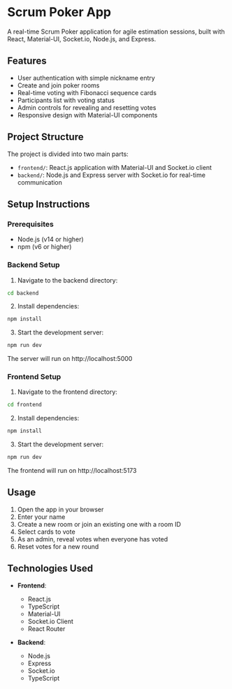 # Scrum Poker App

A real-time Scrum Poker application for agile estimation sessions, built with React, Material-UI, Socket.io, Node.js, and Express.

## Features

- User authentication with simple nickname entry
- Create and join poker rooms
- Real-time voting with Fibonacci sequence cards
- Participants list with voting status
- Admin controls for revealing and resetting votes
- Responsive design with Material-UI components

## Project Structure

The project is divided into two main parts:

- `frontend/`: React.js application with Material-UI and Socket.io client
- `backend/`: Node.js and Express server with Socket.io for real-time communication

## Setup Instructions

### Prerequisites

- Node.js (v14 or higher)
- npm (v6 or higher)

### Backend Setup

1. Navigate to the backend directory:

```bash
cd backend
```

2. Install dependencies:

```bash
npm install
```

3. Start the development server:

```bash
npm run dev
```

The server will run on http://localhost:5000

### Frontend Setup

1. Navigate to the frontend directory:

```bash
cd frontend
```

2. Install dependencies:

```bash
npm install
```

3. Start the development server:

```bash
npm run dev
```

The frontend will run on http://localhost:5173

## Usage

1. Open the app in your browser
2. Enter your name
3. Create a new room or join an existing one with a room ID
4. Select cards to vote
5. As an admin, reveal votes when everyone has voted
6. Reset votes for a new round

## Technologies Used

- **Frontend**:
  - React.js
  - TypeScript
  - Material-UI
  - Socket.io Client
  - React Router

- **Backend**:
  - Node.js
  - Express
  - Socket.io
  - TypeScript 
